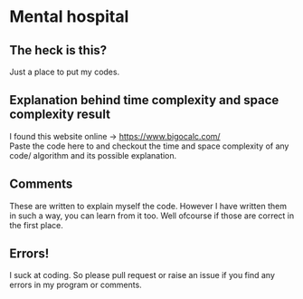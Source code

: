 # Mental hospital

## The heck is this?
Just a place to put my codes.

## Explanation behind time complexity and space complexity result
I found this website online -> https://www.bigocalc.com/ <br>
Paste the code here to and checkout the time and space complexity of any code/ algorithm and its possible explanation.

## Comments
These are written to explain myself the code. However I have written them in such a way, you can learn from it too. Well ofcourse if those are correct in the first place.

## Errors!
I suck at coding. So please pull request or raise an issue if you find any errors in my program or comments.
